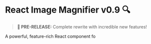 # React Image Magnifier v0.9 🔍

> **🚀 PRE-RELEASE:** Complete rewrite with incredible new features!

A powerful, feature-rich React component fo